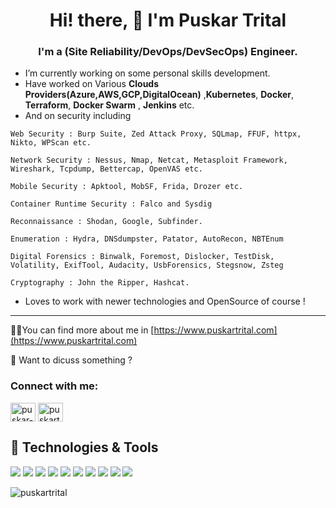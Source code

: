 <h1 align="center">Hi! there, 👋 I'm <strong> Puskar Trital</strong></h1>

<h3 align="center">I'm a <b>(Site Reliability/DevOps/DevSecOps) Engineer.</b></h3>


* I’m currently working on some personal skills development.                
* Have worked on Various __Clouds Providers(Azure,AWS,GCP,DigitalOcean)__ ,__Kubernetes__, __Docker__, __Terraform__, __Docker Swarm__ , __Jenkins__  etc.
* And on security including 
```
Web Security : Burp Suite, Zed Attack Proxy, SQLmap, FFUF, httpx, Nikto, WPScan etc.

Network Security : Nessus, Nmap, Netcat, Metasploit Framework, Wireshark, Tcpdump, Bettercap, OpenVAS etc.

Mobile Security : Apktool, MobSF, Frida, Drozer etc.

Container Runtime Security : Falco and Sysdig

Reconnaissance : Shodan, Google, Subfinder.

Enumeration : Hydra, DNSdumpster, Patator, AutoRecon, NBTEnum

Digital Forensics : Binwalk, Foremost, Dislocker, TestDisk, Volatility, ExifTool, Audacity, UsbForensics, Stegsnow, Zsteg

Cryptography : John the Ripper, Hashcat.
```

* Loves to work with newer technologies and OpenSource of course !
 
<hr/>

👨‍💻You can find more about me in  [https://www.puskartrital.com](https://www.puskartrital.com)  

💬 Want to dicuss something ?

<p align="left">
<h3 align="left">Connect with me:</h3>
<a href="https://www.linkedin.com/in/puskar-trital-35335a13a/" target="blank"><img align="center" src="https://cdn.jsdelivr.net/npm/simple-icons@3.0.1/icons/linkedin.svg" alt="puskar-trital-35335a13a" height="30" width="40" /></a>
<a href="https://twitter.com/tritalpuskar" target="blank"><img align="center" src="https://cdn.jsdelivr.net/npm/simple-icons@3.0.1/icons/twitter.svg" alt="puskartrital-twitter" height="30" width="40" /></a>
</p>


## 🔧 Technologies & Tools

![](https://img.shields.io/badge/OS-Linux-informational?style=flat&logo=linux&logoColor=white&color=0abf53)
![](https://img.shields.io/badge/Editor-VS_Code-informational?style=flat&logo=visual-studio-code&logoColor=white&color=0abf53)
![](https://img.shields.io/badge/Shell-Bash-informational?style=flat&logo=gnu-bash&logoColor=white&color=0abf53)
![](https://img.shields.io/badge/Tools-Docker-informational?style=flat&logo=docker&logoColor=white&color=0abf53)
![](https://img.shields.io/badge/Tools-Docker_Swarm-informational?style=flat&logo=docker&logoColor=white&color=0abf53)
![](https://img.shields.io/badge/Tools-Kubernetes-informational?style=flat&logo=kubernetes&logoColor=white&color=0abf53)
![](https://img.shields.io/badge/cloud-aws-0abf53)
![](https://img.shields.io/badge/cloud-gcp-0abf53)
![](https://img.shields.io/badge/cloud-azure-0abf53)
![](https://img.shields.io/badge/cloud-digitalocean-0abf53)



<p><img src="https://github-readme-stats.vercel.app/api/top-langs/?username=puskartrital&layout=compact" alt="puskartrital" /></p>

